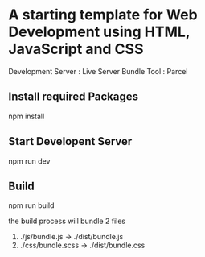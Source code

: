 # A starting template for Web Development using HTML, JavaScript and CSS

Development Server : Live Server
Bundle Tool : Parcel

## Install required Packages 

npm install

## Start Developent Server

npm run dev

## Build

npm run build

the build process will bundle 2 files

1. ./js/bundle.js -> ./dist/bundle.js
2. ./css/bundle.scss -> ./dist/bundle.css
